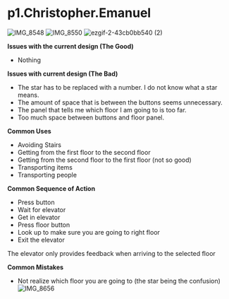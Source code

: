# p1.Christopher.Emanuel
![IMG_8548](https://user-images.githubusercontent.com/79831652/191348729-47feb3a4-a49c-424a-9a30-b11854374eb4.jpg)
![IMG_8550](https://user-images.githubusercontent.com/79831652/191353205-48a8fa89-d28f-4b22-8d1b-3203bb2a2d03.jpg)
![ezgif-2-43cb0bb540 (2)](https://user-images.githubusercontent.com/79831652/191360729-ba76b7b9-acaf-4c76-861e-847f83afe17a.gif)

**Issues with the current design (The Good)**
  - Nothing

**Issues with current design (The Bad)**
  - The star has to be replaced with a number. I do not know what a star means. 
  - The amount of space that is between the buttons seems unnecessary.
  - The panel that tells me which floor I am going to is too far.
  - Too much space between buttons and floor panel.

**Common Uses**
  - Avoiding Stairs
  - Getting from the first floor to the second floor
  - Getting from the second floor to the first floor (not so good)
  - Transporting items
  - Transporting people

**Common Sequence of Action**
  - Press button
  - Wait for elevator
  - Get in elevator
  - Press floor button
  - Look up to make sure you are going to right floor
  - Exit the elevator

The elevator only provides feedback when arriving to the selected floor

**Common Mistakes**
  - Not realize which floor you are going to (the star being the confusion)
![IMG_8656](https://user-images.githubusercontent.com/79831652/191893950-5c0794f9-f17f-4564-b4a3-8480ae0378ce.jpg)
